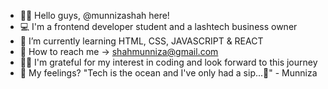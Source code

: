 - 👋🏽 Hello guys, @munnizashah here!
- 💻 I'm a frontend developer student and a lashtech business owner 
- 🌱 I’m currently learning HTML, CSS, JAVASCRIPT & REACT
- 📲 How to reach me -> shahmunniza@gmail.com
- 🤲🏽 I'm grateful for my interest in coding and look forward to this journey 
- 🧡 My feelings? "Tech is the ocean and I've only had a sip...🌊" - Munniza

<!---
munnizashah/munnizashah is a ✨ special ✨ repository because its `README.md` (this file) appears on your GitHub profile.
You can click the Preview link to take a look at your changes.
--->
